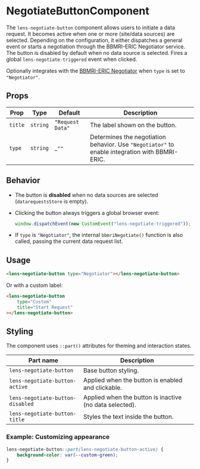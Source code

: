 # NegotiateButtonComponent

The `lens-negotiate-button` component allows users to initiate a data request. It becomes active when one or more (site/data sources) are selected. Depending on the configuration, it either dispatches a general event or starts a negotiation through the BBMRI-ERIC Negotiator service. The button is disabled by default when no data source is selected. Fires a global `lens-negotiate-triggered` event when clicked.

Optionally integrates with the [BBMRI-ERIC Negotiator](https://www.bbmri-eric.eu/) when `type` is set to `"Negotiator"`.

## Props

| Prop    | Type     | Default          | Description                                                                                    |
| ------- | -------- | ---------------- | ---------------------------------------------------------------------------------------------- |
| `title` | `string` | `"Request Data"` | The label shown on the button.                                                                 |
| `type`  | `string` | \_`""`           | Determines the negotiation behavior. Use `"Negotiator"` to enable integration with BBMRI-ERIC. |

## Behavior

- The button is **disabled** when no data sources are selected (`datarequestsStore` is empty).
- Clicking the button always triggers a global browser event:

    ```ts
    window.dispatchEvent(new CustomEvent("lens-negotiate-triggered"));
    ```

- If `type` is `"Negotiator"`, the internal `bbmriNegotiate()` function is also called, passing the current data request list.

## Usage

```html
<lens-negotiate-button type="Negotiator"></lens-negotiate-button>
```

Or with a custom label:

```html
<lens-negotiate-button
    type="Custom"
    title="Start Request"
></lens-negotiate-button>
```

## Styling

The component uses `::part()` attributes for theming and interaction states.

| Part name                        | Description                                             |
| -------------------------------- | ------------------------------------------------------- |
| `lens-negotiate-button`          | Base button styling.                                    |
| `lens-negotiate-button-active`   | Applied when the button is enabled and clickable.       |
| `lens-negotiate-button-disabled` | Applied when the button is inactive (no data selected). |
| `lens-negotiate-button-title`    | Styles the text inside the button.                      |

### Example: Customizing appearance

```css
lens-negotiate-button::part(lens-negotiate-button-active) {
    background-color: var(--custom-green);
}
```
